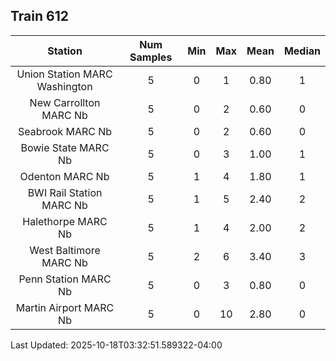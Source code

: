 ## Train 612

| Station | Num Samples | Min | Max | Mean | Median |
| :-----: | :---------: | :-: | :-: | :--: | :----: |
| Union Station MARC Washington | 5 | 0 | 1 | 0.80 | 1 |
| New Carrollton MARC Nb | 5 | 0 | 2 | 0.60 | 0 |
| Seabrook MARC Nb | 5 | 0 | 2 | 0.60 | 0 |
| Bowie State MARC Nb | 5 | 0 | 3 | 1.00 | 1 |
| Odenton MARC Nb | 5 | 1 | 4 | 1.80 | 1 |
| BWI Rail Station MARC Nb | 5 | 1 | 5 | 2.40 | 2 |
| Halethorpe MARC Nb | 5 | 1 | 4 | 2.00 | 2 |
| West Baltimore MARC Nb | 5 | 2 | 6 | 3.40 | 3 |
| Penn Station MARC Nb | 5 | 0 | 3 | 0.80 | 0 |
| Martin Airport MARC Nb | 5 | 0 | 10 | 2.80 | 0 |


Last Updated: 2025-10-18T03:32:51.589322-04:00
